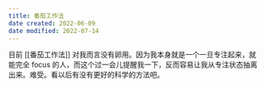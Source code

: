 ```yaml
---
title: 番茄工作法
date created: 2022-06-09
date modified: 2022-07-14
---
```


目前 [[番茄工作法]] 对我而言没有卵用。因为我本身就是一个一旦专注起来，就能完全 focus 的人，而这个过一会儿提醒我一下，反而容易让我从专注状态抽离出来。难受。看以后有没有更好的科学的方法吧。
